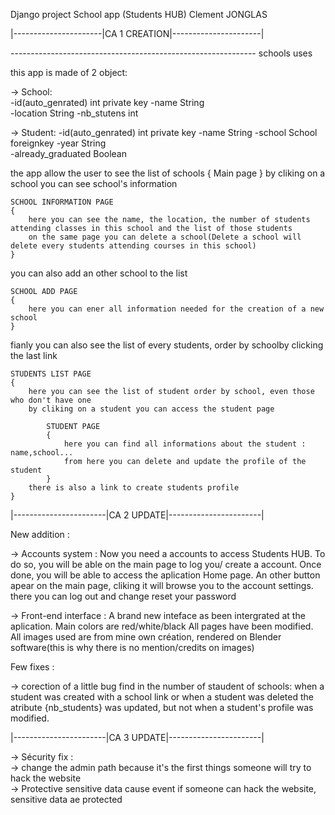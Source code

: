 Django project School app (Students HUB)
Clement JONGLAS


|----------------------|CA 1 CREATION|----------------------|


------------------------------------------------------------- schools uses

this app is made of 2 object:

-> School:  
    -id(auto_genrated)  int     private key
    -name               String      
    -location           String
    -nb_stutens         int

-> Student:
    -id(auto_genrated)  int     private key
    -name               String
    -school             School  foreignkey
    -year               String  
    -already_graduated  Boolean

the app allow the user to see the list of schools
{ Main page }
by cliking on a school you can see school's information 

    SCHOOL INFORMATION PAGE
    {  
        here you can see the name, the location, the number of students attending classes in this school and the list of those students
        on the same page you can delete a school(Delete a school will delete every students attending courses in this school)
    }

you can also add an other school to the list

    SCHOOL ADD PAGE
    {
        here you can ener all information needed for the creation of a new school
    }
fianly you can also see the list of every students, order by schoolby clicking the last link

    STUDENTS LIST PAGE
    {
        here you can see the list of student order by school, even those who don't have one
        by cliking on a student you can access the student page

            STUDENT PAGE
            {
                here you can find all informations about the student : name,school...
                from here you can delete and update the profile of the student
            }
        there is also a link to create students profile
    }



|-----------------------|CA 2 UPDATE|-----------------------|



New addition : 

-> Accounts system :
	Now you need a accounts to access Students HUB.
	To do so, you will be able on the main page to log you/ create a account.
	Once done, you will be able to access the aplication Home page.
	An other button apear on the main page, cliking it will browse you to the account settings.
	there you can log out and change reset your password

-> Front-end interface :
	A brand new inteface as been intergrated at the aplication. Main colors are red/white/black
	All pages have been modified.
	All images used are from mine own création, rendered on Blender software(this is why there is no mention/credits on images)

Few fixes : 

-> corection of a little bug find in the number of staudent of schools:
	when a student was created with a school link or when a student was deleted the atribute {nb_students} was updated, but not when a student's profile was modified.
	

|-----------------------|CA 3 UPDATE|-----------------------|  
  
-> Sécurity fix :  
    -> change the admin path because it's the first things someone will try to hack the website  
    -> Protective sensitive data cause event if someone can hack the website, sensitive data ae protected


